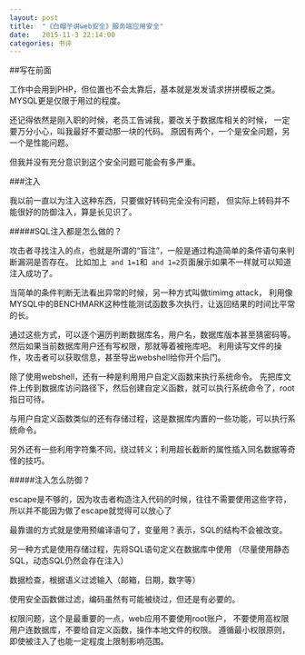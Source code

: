 ```yaml
---
layout: post
title:  "《白帽子讲web安全》服务端应用安全"
date:   2015-11-3 22:14:00
categories: 书评
---
```


##写在前面

工作中会用到PHP，但位置也不会太靠后，基本就是发发请求拼拼模板之类。
MYSQL更是仅限于用过的程度。

还记得依然是刚入职的时候，老员工告诫我，要改关于数据库相关的时候，
一定要万分小心，叫我最好不要动那一块的代码。
原因有两个，一个是安全问题，另一个是性能问题。

但我并没有充分意识到这个安全问题可能会有多严重。

###注入

我以前一直以为注入这种东西，只要做好转码完全没有问题，
但实际上转码并不能很好的防御注入，算是长见识了。

#####SQL注入都是怎么做的？

攻击者寻找注入的点，也就是所谓的“盲注”，一般是通过构造简单的条件语句来判断漏洞是否存在。
比如加上` and 1=1`和` and 1=2`页面展示如果不一样就可以知道注入成功了。

当简单的条件判断无法看出异常的时候，另一种方式叫做timimg attack，
利用像MYSQL中的BENCHMARK这种性能测试函数多次执行，让返回结果的时间比平常的长。

通过这些方式，可以逐个遍历判断数据库名，用户名，数据库版本甚至猜密码等。
然后如果当前数据库用户还有写权限，那就等着被拖库吧。
利用读写文件的操作，攻击者可以获取信息，甚至导出webshell给你开个后门。

除了使用webshell，还有一种是利用用户自定义函数来执行系统命令。
先把库文件上传到数据库访问路径下，然后创建自定义函数，就可以执行系统命令了，root指日可待。

与用户自定义函数类似的还有存储过程，这是数据库内置的一些功能，可以执行系统命令。

另外还有一些利用字符集不同，绕过转义；利用超长截断的属性插入同名数据等奇怪的技巧。

#####注入怎么防御？

escape是不够的，因为攻击者构造注入代码的时候，往往不需要使用这些字符，
所以并不能因为做了escape就觉得可以放心了

最靠谱的方式就是使用预编译语句了，变量用？表示，SQL的结构不会被改变。

另一种方式是使用存储过程，先将SQL语句定义在数据库中使用
（尽量使用静态SQL，动态SQL仍然会存在注入）

数据检查，根据语义过滤输入（邮箱，日期，数字等）

使用安全函数做过滤，编码虽然有可能被绕过，但还是有必要的。

权限问题，这个是最重要的一点，web应用不要使用root账户，
不要使用高权限用户连数据库，不要给自定义函数，操作本地文件的权限。
遵循最小权限原则，即使被注入了也能一定程度上限制影响范围。

